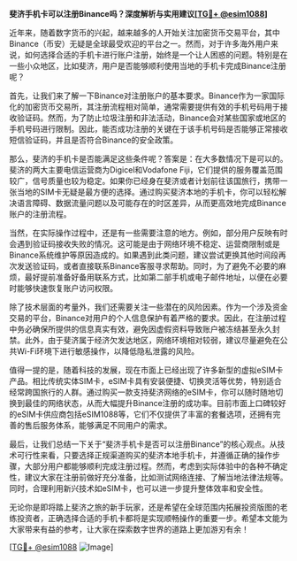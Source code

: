 **斐济手机卡可以注册Binance吗？深度解析与实用建议[[TG💪+ @esim1088](https://t.me/s/esim1088)]**

近年来，随着数字货币的兴起，越来越多的人开始关注加密货币交易平台，其中Binance（币安）无疑是全球最受欢迎的平台之一。然而，对于许多海外用户来说，如何选择合适的手机卡进行账户注册，始终是一个让人困惑的问题。特别是在一些小众地区，比如斐济，用户是否能够顺利使用当地的手机卡完成Binance注册呢？

首先，让我们来了解一下Binance对注册账户的基本要求。Binance作为一家国际化的加密货币交易所，其注册流程相对简单，通常需要提供有效的手机号码用于接收验证码。然而，为了防止垃圾注册和非法活动，Binance会对某些国家或地区的手机号码进行限制。因此，能否成功注册的关键在于该手机号码是否能够正常接收短信验证码，并且是否符合Binance的安全政策。

那么，斐济的手机卡是否能满足这些条件呢？答案是：在大多数情况下是可以的。斐济的两大主要电信运营商为Digicel和Vodafone Fiji，它们提供的服务覆盖范围较广，信号质量也较为稳定。如果你已经身在斐济或者计划前往该国旅行，携带一张当地的SIM卡无疑是最方便的选择。通过购买斐济本地的手机卡，你可以轻松解决语言障碍、数据流量问题以及可能存在的时区差异，从而更高效地完成Binance账户的注册流程。

当然，在实际操作过程中，还是有一些需要注意的地方。例如，部分用户反映有时会遇到验证码接收失败的情况。这可能是由于网络环境不稳定、运营商限制或是Binance系统维护等原因造成的。如果遇到此类问题，建议尝试更换其他时间段再次发送验证码，或者直接联系Binance客服寻求帮助。同时，为了避免不必要的麻烦，最好提前准备好备用联系方式，比如第二部手机或电子邮件地址，以便在必要时能够快速恢复账户访问权限。

除了技术层面的考量外，我们还需要关注一些潜在的风险因素。作为一个涉及资金交易的平台，Binance对用户的个人信息保护有着严格的要求。因此，在注册过程中务必确保所提供的信息真实有效，避免因虚假资料导致账户被冻结甚至永久封禁。此外，由于斐济属于经济欠发达地区，网络环境相对较弱，建议尽量避免在公共Wi-Fi环境下进行敏感操作，以降低隐私泄露的风险。

值得一提的是，随着科技的发展，现在市面上已经出现了许多新型的虚拟eSIM卡产品。相比传统实体SIM卡，eSIM卡具有安装便捷、切换灵活等优势，特别适合经常跨国旅行的人群。通过购买一款支持斐济网络的eSIM卡，你可以随时随地切换到最佳的网络状态，从而大幅提升Binance注册的成功率。目前市面上口碑较好的eSIM卡供应商包括eSIM1088等，它们不仅提供了丰富的套餐选项，还拥有完善的售后服务体系，能够满足不同用户的需求。

最后，让我们总结一下关于“斐济手机卡是否可以注册Binance”的核心观点。从技术可行性来看，只要选择正规渠道购买的斐济本地手机卡，并遵循正确的操作步骤，大部分用户都能够顺利完成注册过程。然而，考虑到实际体验中的各种不确定性，建议大家在注册前做好充分准备，比如测试网络连接、了解当地法律法规等。同时，合理利用新兴技术如eSIM卡，也可以进一步提升整体效率和安全性。

无论你是即将踏上斐济之旅的新手玩家，还是希望在全球范围内拓展投资版图的老练投资者，正确选择合适的手机卡都将是实现顺畅操作的重要一步。希望本文能为大家带来有益的参考，让大家在探索数字世界的道路上更加游刃有余！

[[TG💪+ @esim1088](https://t.me/s/esim1088) ![Image](https://i.postimg.cc/4NQfJmqS/Snipaste-2025-05-13-00-14-12.png)]